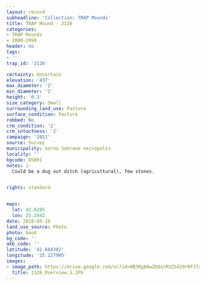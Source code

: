 ```yaml
---
layout: record
subheadline: 'Collection: TRAP Mounds'
title: TRAP Mound - 2126
categories:
- TRAP Mounds
- 2000-2999
header: no
tags:
- ''
trap_id: '2126'

certainty: Uncertain
elevation: '437'
max_diameter: '2'
min_diameter: '2'
height: '0.3'
size_category: Small
surrounding_land_use: Pasture
surface_condition: Pasture
robbed: No
crm_condition: '2'
crm_intactness: '2'
campaign: '2011'
source: Survey
municipality: Gorno Sahrane necropolis
locality: ''
bgcode: DS001
notes: |-
  Could be a dug out ditch (agricultural), few stones.


rights: standard


maps:
  lat: 42.6285
  lon: 25.2442
date: 2018-05-16
land_use_source: Photo
photo: Good
bg_code: ''
akb_code: ''
latitude: '42.664382'
longitude: '25.227905'
images:
- image_path: https://drive.google.com/uc?id=0B3Rg88wZDQscRVZSd29rRFJTaHM
  title: 2126_Overview_S.JPG
---
```

